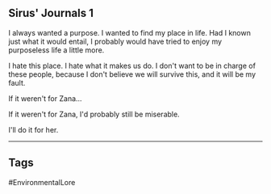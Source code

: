 ## Sirus' Journals 1
I always wanted a purpose. I wanted to find my place in life. Had I known just what it would entail, I probably would have tried to enjoy my purposeless life a little more.

I hate this place. I hate what it makes us do. I don't want to be in charge of these people, because I don't believe we will survive this, and it will be my fault.

If it weren't for Zana...

If it weren't for Zana, I'd probably still be miserable.

I'll do it for her.

---
## Tags
#EnvironmentalLore 